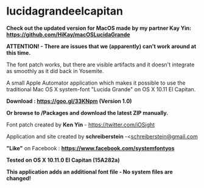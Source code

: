lucidagrandeelcapitan
====================

**Check out the updated version for MacOS made by my partner Kay Yin: https://github.com/HiKay/macOSLucidaGrande**


**ATTENTION! - There are issues that we (apparently) can't work around at this time.**

The font patch works, but there are visible artifacts and it doesn't integrate as smoothly as it did back in Yosemite.



A small Apple Automator application which makes it possible to use the traditional Mac OS X system-font "Lucida Grande" on OS X 10.11 El Capitan.

**Download : https://goo.gl/33KNpm (Version 1.0)**



**Or browse to /Packages and download the latest ZIP manually.**

Font patch created by **Ken Yin** - https://twitter.com/iOSight

Application and site created by **schreiberstein** -<schreiberstein@gmail.com


**"Like"** on Facebook : **https://www.facebook.com/systemfontyos**

**Tested on OS X 10.11.0 El Capitan (15A282a)**

**This application adds an additional font file - No system files are changed!**
